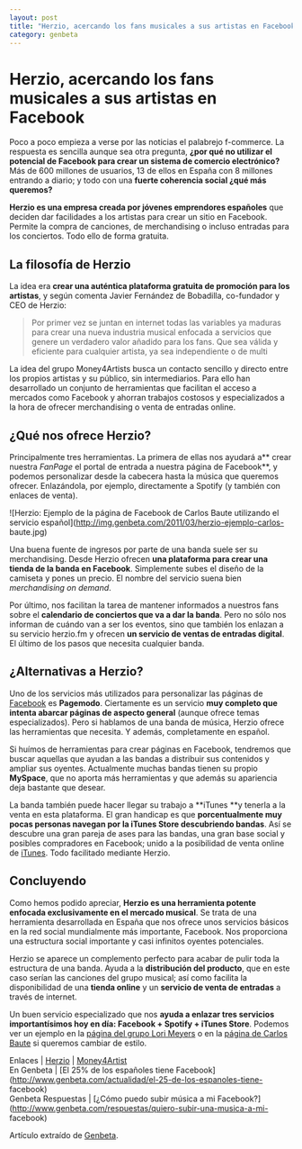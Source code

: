 ```yaml
---
layout: post
title: "Herzio, acercando los fans musicales a sus artistas en Facebook"
category: genbeta
---
```


# Herzio, acercando los fans musicales a sus artistas en Facebook

Poco a poco empieza a verse por las noticias el palabrejo f-commerce. La
respuesta es sencilla aunque sea otra pregunta, **¿por qué no utilizar el
potencial de Facebook para crear un sistema de comercio electrónico?** Más de
600 millones de usuarios, 13 de ellos en España con 8 millones entrando a
diario; y todo con una **fuerte coherencia social ¿qué más queremos?**

**Herzio es una empresa creada por jóvenes emprendores españoles** que deciden dar facilidades a los artistas para crear un sitio en Facebook. Permite la compra de canciones, de merchandising o incluso entradas para los conciertos. Todo ello de forma gratuita.  
  

## La filosofía de Herzio

  
La idea era **crear una auténtica plataforma gratuita de promoción para los
artistas**, y según comenta Javier Fernández de Bobadilla, co-fundador y CEO
de Herzio:

> Por primer vez se juntan en internet todas las variables ya maduras para
crear una nueva industria musical enfocada a servicios que genere un verdadero
valor añadido para los fans. Que sea válida y eficiente para cualquier
artista, ya sea independiente o de multi

La idea del grupo Money4Artists busca un contacto sencillo y directo entre los
propios artistas y su público, sin intermediarios. Para ello han desarrollado
un conjunto de herramientas que facilitan el acceso a mercados como Facebook y
ahorran trabajos costosos y especializados a la hora de ofrecer merchandising
o venta de entradas online.

## ¿Qué nos ofrece Herzio?

  
Principalmente tres herramientas. La primera de ellas nos ayudará a** crear
nuestra _FanPage_ el portal de entrada a nuestra página de Facebook**, y
podemos personalizar desde la cabecera hasta la música que queremos ofrecer.
Enlazándola, por ejemplo, directamente a Spotify (y también con enlaces de
venta).

![Herzio: Ejemplo de la página de Facebook de Carlos Baute utilizando el
servicio español](http://img.genbeta.com/2011/03/herzio-ejemplo-carlos-
baute.jpg)

Una buena fuente de ingresos por parte de una banda suele ser su
merchandising. Desde Herzio ofrecen **una plataforma para crear una tienda de
la banda en Facebook**. Simplemente subes el diseño de la camiseta y pones un
precio. El nombre del servicio suena bien _merchandising on demand_.

Por último, nos facilitan la tarea de mantener informados a nuestros fans
sobre el **calendario de conciertos que va a dar la banda**. Pero no sólo nos
informan de cuándo van a ser los eventos, sino que también los enlazan a su
servicio herzio.fm y ofrecen **un servicio de ventas de entradas digital**. El
último de los pasos que necesita cualquier banda.

## ¿Alternativas a Herzio?

  
Uno de los servicios más utilizados para personalizar las páginas de
[Facebook](http://www.genbeta.com/productos/aplicaciones-sociales/facebook) es
**Pagemodo**. Ciertamente es un servicio **muy completo que intenta abarcar
páginas de aspecto general** (aunque ofrece temas especializados). Pero si
hablamos de una banda de música, Herzio ofrece las herramientas que necesita.
Y además, completamente en español.

Si huímos de herramientas para crear páginas en Facebook, tendremos que buscar
aquellas que ayudan a las bandas a distribuir sus contenidos y ampliar sus
oyentes. Actualmente muchas bandas tienen su propio **MySpace**, que no aporta
más herramientas y que además su apariencia deja bastante que desear.

La banda también puede hacer llegar su trabajo a **iTunes **y tenerla a la
venta en esta plataforma. El gran handicap es que **porcentualmente muy pocas
personas navegan por la iTunes Store descubriendo bandas**. Así se descubre
una gran pareja de ases para las bandas, una gran base social y posibles
compradores en Facebook; unido a la posibilidad de venta online de
[iTunes](http://www.genbeta.com/productos/reproductores-audio/itunes). Todo
facilitado mediante Herzio.

## Concluyendo

  
Como hemos podido apreciar, **Herzio es una herramienta potente enfocada
exclusivamente en el mercado musical**. Se trata de una herramienta
desarrollada en España que nos ofrece unos servicios básicos en la red social
mundialmente más importante, Facebook. Nos proporciona una estructura social
importante y casi infinitos oyentes potenciales.

Herzio se aparece un complemento perfecto para acabar de pulir toda la
estructura de una banda. Ayuda a la **distribución del producto**, que en este
caso serían las canciones del grupo musical; así como facilita la
disponibilidad de una **tienda online** y un **servicio de venta de entradas**
a través de internet.

Un buen servicio especializado que nos **ayuda a enlazar tres servicios
importantísimos hoy en día: Facebook + Spotify + iTunes Store**. Podemos ver
un ejemplo en la [página del grupo Lori
Meyers](http://www.facebook.com/lorimeyersband?v=app_139727069409490) o en la
[página de Carlos
Baute](http://www.facebook.com/oficialcarlosbaute?v=app_113137198733722) si
queremos cambiar de estilo.

Enlaces | [Herzio](http://es.herzio.com/) |
[Money4Artist](http://es.herzio.com/pages/money4artist)  
En Genbeta | [El 25% de los españoles tiene
Facebook](http://www.genbeta.com/actualidad/el-25-de-los-espanoles-tiene-
facebook)  
Genbeta Respuestas | [¿Cómo puedo subir música a mi
Facebook?](http://www.genbeta.com/respuestas/quiero-subir-una-musica-a-mi-
facebook)

Artículo extraído de [Genbeta](http://www.genbeta.com).
